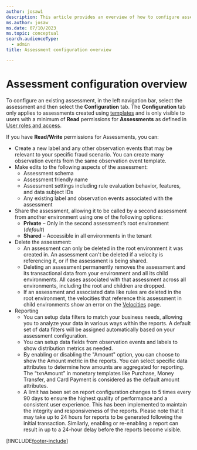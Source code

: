 ```yaml
---
author: josaw1
description: This article provides an overview of how to configure assessments in Fraud Protection.
ms.author: josaw
ms.date: 07/10/2023
ms.topic: conceptual
search.audienceType:
  - admin
title: Assessment configuration overview

---
```


# Assessment configuration overview

To configure an existing assessment, in the left navigation bar, select the assessment and then select the **Configuration** tab. The **Configuration** tab only applies to assessments created using [templates](assessment-create-new.md#template) and is only visible to users with a minimum of **Read** permissions for **Assessments** as defined in [User roles and access](user-roles-access.md).

If you have **Read/Write** permissions for Assessments, you can:

- Create a new label and any other observation events that may be relevant to your specific fraud scenario. You can create many observation events from the same observation event template.
- Make edits to the following aspects of the assessment:
  - Assessment schema
  - Assessment friendly name
  - Assessment settings including rule evaluation behavior, features, and data subject IDs
  - Any existing label and observation events associated with the assessment
- Share the assessment, allowing it to be called by a second assessment from another environment using one of the following options:
  - **Private** – Only in the second assessment’s root environment (_default_)
  - **Shared** – Accessible in all environments in the tenant
- Delete the assessment:
  - An assessment can only be deleted in the root environment it was created in. An assessment can't be deleted if a velocity is referencing it, or if the assessment is being shared.
  - Deleting an assessment permanently removes the assessment and its transactional data from your environment and all its child environments. All cases associated with that assessment across all environments, including the root and children are dropped.
  - If an assessment and associated data like rules are deleted in the root environment, the velocities that reference this assessment in child environments show an error on the [Velocities](velocities.md) page. 
- Reporting
  - You can setup data filters to match your business needs, allowing you to analyze your data in various ways within the reports. A default set of data filters will be assigned automatically based on your assessment configuration.
  - You can setup data fields from observation events and labels to show distribution metrics as needed.  
  - By enabling or disabling the "Amount" option, you can choose to show the Amount metric in the reports. You can select specific data attributes to determine how amounts are aggregated for reporting. The “txnAmount” in monetary templates like Purchase, Money Transfer, and Card Payment is considered as the default amount attributes.
  - A limit has been set on report configuration changes to 5 times every 90 days to ensure the highest quality of performance and a consistent user experience. This has been implemented to maintain the integrity and responsiveness of the reports. Please note that it may take up to 24 hours for reports to be generated following the initial transaction. Similarly, enabling or re-enabling a report can result in up to a 24-hour delay before the reports become visible.


[!INCLUDE[footer-include](includes/footer-banner.md)]
